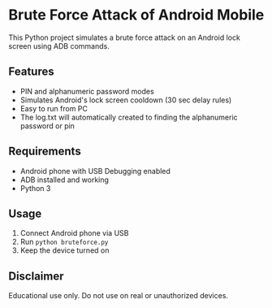 # Brute Force Attack of Android Mobile

This Python project simulates a brute force attack on an Android lock screen using ADB commands.

## Features
- PIN and alphanumeric password modes
- Simulates Android's lock screen cooldown (30 sec delay rules)
- Easy to run from PC
- The log.txt will automatically created to finding the alphanumeric password or pin

## Requirements
- Android phone with USB Debugging enabled
- ADB installed and working
- Python 3

## Usage
1. Connect Android phone via USB
2. Run `python bruteforce.py`
3. Keep the device turned on 
## Disclaimer
Educational use only. Do not use on real or unauthorized devices.
